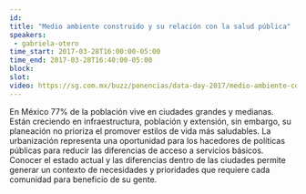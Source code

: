 ```yaml
---
id: 
title: "Medio ambiente construido y su relación con la salud pública"
speakers:
 - gabriela-otero
time_start: 2017-03-28T16:00:00-05:00
time_end: 2017-03-28T16:40:00-05:00
block: 
slot: 
video: https://sg.com.mx/buzz/ponencias/data-day-2017/medio-ambiente-construido-y-su-relacion-con-la-salud-publica
---
```


En México 77% de la población vive en ciudades grandes y medianas. Están creciendo en infraestructura, población y extensión, sin embargo, su planeación no prioriza el promover estilos de vida más saludables. La urbanización representa una oportunidad para los hacedores de políticas públicas para reducir las diferencias de acceso a servicios básicos. Conocer el estado actual y las diferencias dentro de las ciudades permite generar un contexto de necesidades y prioridades que requiere cada comunidad para beneficio de su gente.